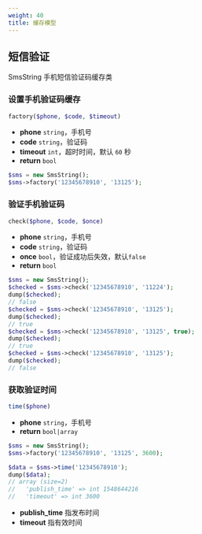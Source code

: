 ```yaml
---
weight: 40
title: 缓存模型
---
```


## 短信验证

SmsString 手机短信验证码缓存类

### 设置手机验证码缓存

```php
factory($phone, $code, $timeout)
```

- **phone** `string`，手机号
- **code** `string`，验证码
- **timeout** `int`，超时时间，默认 `60` 秒
- **return** `bool`

```php
$sms = new SmsString();
$sms->factory('12345678910', '13125');
```

### 验证手机验证码

```php
check($phone, $code, $once)
```

- **phone** `string`，手机号
- **code** `string`，验证码
- **once** `bool`，验证成功后失效，默认`false`
- **return** `bool`

```php
$sms = new SmsString();
$checked = $sms->check('12345678910', '11224');
dump($checked);
// false
$checked = $sms->check('12345678910', '13125');
dump($checked);
// true
$checked = $sms->check('12345678910', '13125', true);
dump($checked);
// true
$checked = $sms->check('12345678910', '13125');
dump($checked);
// false
```

### 获取验证时间

```php
time($phone)
```

- **phone** `string`，手机号
- **return** `bool|array`

```php
$sms = new SmsString();
$sms->factory('12345678910', '13125', 3600);

$data = $sms->time('12345678910');
dump($data);
// array (size=2)
//   'publish_time' => int 1548644216
//   'timeout' => int 3600
```

- **publish_time** 指发布时间
- **timeout** 指有效时间
